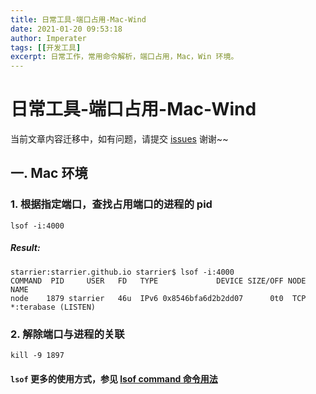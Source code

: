 ```yaml
---
title: 日常工具-端口占用-Mac-Wind
date: 2021-01-20 09:53:18
author: Imperater
tags: [[开发工具]
excerpt: 日常工作，常用命令解析，端口占用，Mac，Win 环境。
---
```


# 日常工具-端口占用-Mac-Wind

当前文章内容迁移中，如有问题，请提交 [issues](https://github.com/Starrier/starrier.github.io/issues) 谢谢~~

## 一. Mac 环境

### 1. 根据指定端口，查找占用端口的进程的 pid

```shell script
lsof -i:4000
```

##### Result:

```shell script
starrier:starrier.github.io starrier$ lsof -i:4000
COMMAND  PID     USER   FD   TYPE             DEVICE SIZE/OFF NODE NAME
node    1879 starrier   46u  IPv6 0x8546bfa6d2b2dd07      0t0  TCP *:terabase (LISTEN)
```

### 2. 解除端口与进程的关联

```shell script
kill -9 1897
```

#### `lsof` 更多的使用方式，参见 [lsof command 命令用法]()

